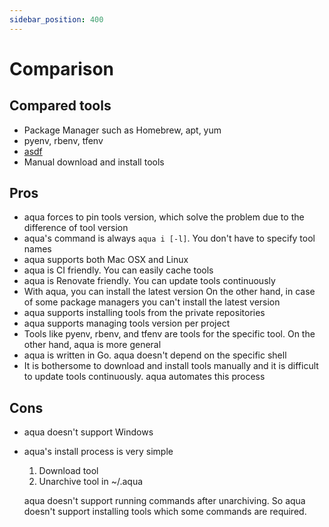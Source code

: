 ```yaml
---
sidebar_position: 400
---
```


# Comparison

## Compared tools

* Package Manager such as Homebrew, apt, yum
* pyenv, rbenv, tfenv
* [asdf](https://asdf-vm.com/)
* Manual download and install tools

## Pros

* aqua forces to pin tools version, which solve the problem due to the difference of tool version
* aqua's command is always `aqua i [-l]`. You don't have to specify tool names
* aqua supports both Mac OSX and Linux
* aqua is CI friendly. You can easily cache tools
* aqua is Renovate friendly. You can update tools continuously
* With aqua, you can install the latest version
On the other hand, in case of some package managers you can't install the latest version
* aqua supports installing tools from the private repositories
* aqua supports managing tools version per project
* Tools like pyenv, rbenv, and tfenv are tools for the specific tool. On the other hand, aqua is more general
* aqua is written in Go. aqua doesn't depend on the specific shell
* It is bothersome to download and install tools manually and it is difficult to update tools continuously. aqua automates this process

## Cons

* aqua doesn't support Windows
* aqua's install process is very simple

    1. Download tool
    1. Unarchive tool in ~/.aqua

  aqua doesn't support running commands after unarchiving.
  So aqua doesn't support installing tools which some commands are required.
